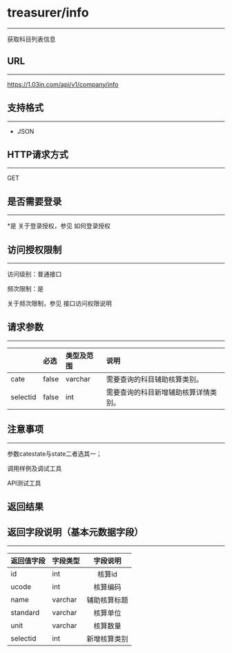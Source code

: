 # treasurer/info
----
获取科目列表信息
## URL
----
https://1.03in.com/api/v1/company/info
## 支持格式
----
* JSON
## HTTP请求方式
----
GET
## 是否需要登录
----
*是
关于登录授权，参见 如何登录授权
## 访问授权限制
----
访问级别：普通接口

频次限制：是

关于频次限制，参见 接口访问权限说明

## 请求参数
----
|| 	必选	|类型及范围	|说明|
|:---|:--|:--|:--|
|cate|false	|varchar|	需要查询的科目辅助核算类别。|
|selectid|false	|int|	需要查询的科目新增辅助核算详情类别。|

## 注意事项
----
参数catestate与state二者选其一；



调用样例及调试工具


API测试工具

返回结果
----

## 返回字段说明（基本元数据字段）
----

|返回值字段 |	字段类型	| 字段说明|
|:--|:------|:------------------------:|
|id	|	int|	        核算id|	
|ucode|	        int|	        核算编码|
|name|	varchar|	        辅助核算标题|
|standard|	varchar|	核算单位|
|unit    |	varchar	|	核算数量|
|selectid|	int|		新增核算类别|		